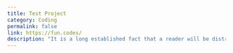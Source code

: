 ```yaml
---
title: Test Project
category: Coding
permalink: false
link: https://fun.codes/
description: "It is a long established fact that a reader will be distracted by the readable content of a page when looking at its layout."
---
```

